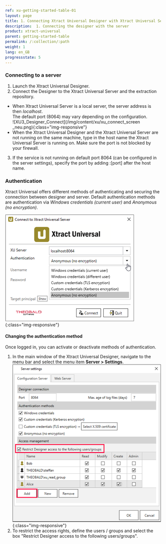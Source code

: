 ```yaml
---
ref: xu-getting-started-table-01
layout: page
title: 1. Connecting Xtract Universal Designer with Xtract Universal Server
description:  1. Connecting the designer with the server
product: xtract-universal
parent: getting-started-table
permalink: /:collection/:path
weight: 1
lang: en_GB
progressstate: 5
---
```

### Connecting to a server
1. Launch the Xtract Universal Designer.
2. Connect the Designer to the Xtract Universal Server and the extraction repository.
- When Xtract Universal Server is a local server, the server address is then *localhost*.<br>
The default port (8064) may vary depending on the configuration.  
![XU3_Designer_Connect](/img/content/xu/xu_connect_screen _neu.png){:class="img-responsive"}
- When the Xtract Universal Designer and the Xtract Universal Server are not running on the same machine, type
 in the host name the Xtract Universal Server is running on. Make sure the port is not blocked by your firewall.
3. If the service is not running on default port 8064 (can be configured in the server settings), specify the port by adding :[port] after the host name.

### Authentication
Xtract Universal offers different methods of authenticating and securing the connection between 
designer and server. Default authentication methods are authentication via *Windows credentials (current user)* and *Anonymous (no encryption)*.

![XU3_Designer_Authentication](/img/content/XU3_Designer_Authentication.png){:class="img-responsive"}

#### Changing the authentication method
Once logged in, you can activate or deactivate methods of authentication. <br>
1. In the main window of the Xtract Universal Designer, navigate to the menu bar and select the menu item **Server > Settings**.  
![Server-Settings](/img/content/Server-Settings.png){:class="img-responsive"}
2. To restrict the access rights, define the users / groups and select the box "Restrict Designer access to the following users/groups".


